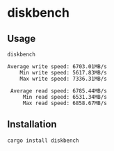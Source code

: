 # diskbench

## Usage

```
diskbench

Average write speed: 6703.01MB/s
    Min write speed: 5617.83MB/s
    Max write speed: 7336.31MB/s

 Average read speed: 6785.44MB/s
     Min read speed: 6531.34MB/s
     Max read speed: 6858.67MB/s
```

## Installation
```shell
cargo install diskbench
```